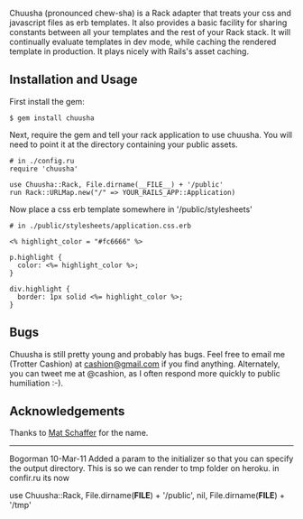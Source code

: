 Chuusha (pronounced chew-sha) is a Rack adapter that treats your css and javascript files as erb
templates. It also provides a basic facility for sharing constants between all
your templates and the rest of your Rack stack. It will continually evaluate
templates in dev mode, while caching the rendered template in production. It
plays nicely with Rails's asset caching.

Installation and Usage
----------------------

First install the gem:

    $ gem install chuusha

Next, require the gem and tell your rack application to use chuusha. You will
need to point it at the directory containing your public assets.

    # in ./config.ru
    require 'chuusha'

    use Chuusha::Rack, File.dirname(__FILE__) + '/public'
    run Rack::URLMap.new("/" => YOUR_RAILS_APP::Application)

Now place a css erb template somewhere in '/public/stylesheets'

    # in ./public/stylesheets/application.css.erb

    <% highlight_color = "#fc6666" %>

    p.highlight {
      color: <%= highlight_color %>;
    }

    div.highlight {
      border: 1px solid <%= highlight_color %>;
    }

Bugs
----

Chuusha is still pretty young and probably has bugs. Feel free to email me
(Trotter Cashion) at cashion@gmail.com if you find anything. Alternately, you
can tweet me at @cashion, as I often respond more quickly to public humiliation
:-).

Acknowledgements
----------------

Thanks to [Mat Schaffer](http://matschaffer.com) for the name.


----------------
Bogorman 10-Mar-11
Added a param to the initializer so that you can specify the output directory. This is so we can render to tmp folder on heroku. 
in confir.ru its now

use Chuusha::Rack, File.dirname(__FILE__) + '/public', nil, File.dirname(__FILE__) + '/tmp'
